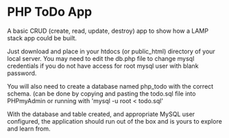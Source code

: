 # PHP ToDo App

A basic CRUD (create, read, update, destroy) app to show how a LAMP stack app could be built.

Just download and place in your htdocs (or public_html) directory of your local server. You may need to edit the db.php file to change mysql credentials if you do not have access for root mysql user with blank password.

You will also need to create a database named php_todo with the correct schema. (can be done by
copying and pasting the todo.sql file into PHPmyAdmin or running with 'mysql -u root < todo.sql'

With the database and table created, and appropriate MySQL user configured, the application should run out of the box and is yours to explore and learn from.
